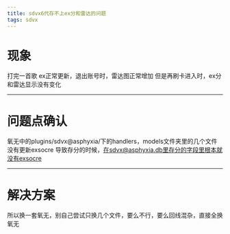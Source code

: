 ```yaml
---
title: sdvx6代存不上ex分和雷达的问题
tags: sdvx
---
```


# 现象
打完一首歌 ex正常更新，退出账号时，雷达图正常增加
但是再刷卡进入时，ex分和雷达显示没有变化

---

# 问题点确认
氧无中的plugins/sdvx@asphyxia/下的handlers，models文件夹里的几个文件没有更新exsocre
导致存分的时候，在sdvx@asphyxia.db里存分的字段里根本就没有exsocre

---

# 解决方案
所以换一套氧无，别自己尝试只换几个文件，要么不行，要么回线混杂，直接全换氧无